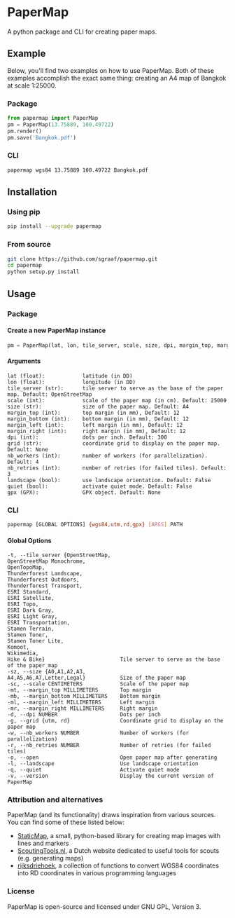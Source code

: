 # PaperMap

A python package and CLI for creating paper maps.

## Example
Below, you'll find two examples on how to use PaperMap. Both of these examples accomplish the exact same thing: creating an A4 map of Bangkok at scale 1:25000.

### Package
```python
from papermap import PaperMap
pm = PaperMap(13.75889, 100.49722)
pm.render()
pm.save('Bangkok.pdf')
```

### CLI
```bash
papermap wgs84 13.75889 100.49722 Bangkok.pdf
```

## Installation
### Using pip
```bash
pip install --upgrade papermap
```

### From source
```bash
git clone https://github.com/sgraaf/papermap.git
cd papermap
python setup.py install
```

## Usage

### Package
#### Create a new PaperMap instance
```python
pm = PaperMap(lat, lon, tile_server, scale, size, dpi, margin_top, margin_bottom, margin_left, margin_right, grid, nb_workers, nb_retries, landscape, quiet, gpx)
```

#### Arguments
    lat (float):            latitude (in DD)
    lon (float):            longitude (in DD)
    tile_server (str):      tile server to serve as the base of the paper map. Default: OpenStreetMap
    scale (int):            scale of the paper map (in cm). Default: 25000
    size (str):             size of the paper map. Default: A4
    margin_top (int):       top margin (in mm), Default: 12
    margin_bottom (int):    bottom margin (in mm), Default: 12
    margin_left (int):      left margin (in mm), Default: 12
    margin_right (int):     right margin (in mm), Default: 12
    dpi (int):              dots per inch. Default: 300
    grid (str):             coordinate grid to display on the paper map. Default: None
    nb_workers (int):       number of workers (for parallelization). Default: 4
    nb_retries (int):       number of retries (for failed tiles). Default: 3
    landscape (bool):       use landscape orientation. Default: False
    quiet (bool):           activate quiet mode. Default: False
    gpx (GPX):              GPX object. Default: None
    
### CLI
```bash
papermap [GLOBAL OPTIONS] {wgs84,utm,rd,gpx} [ARGS] PATH
```

#### Global Options
    -t, --tile_server {OpenStreetMap,
    OpenStreetMap Monochrome,
    OpenTopoMap,
    Thunderforest Landscape,
    Thunderforest Outdoors,
    Thunderforest Transport,
    ESRI Standard,
    ESRI Satellite,
    ESRI Topo,
    ESRI Dark Gray,
    ESRI Light Gray,
    ESRI Transportation,
    Stamen Terrain,
    Stamen Toner,
    Stamen Toner Lite,
    Komoot,
    Wikimedia,
    Hike & Bike}                        Tile server to serve as the base of the paper map
    -sz, --size {A0,A1,A2,A3,
    A4,A5,A6,A7,Letter,Legal}           Size of the paper map
    -sc, --scale CENTIMETERS            Scale of the paper map
    -mt, --margin_top MILLIMETERS       Top margin
    -mb, --margin_bottom MILLIMETERS    Bottom margin
    -ml, --margin_left MILLIMETERS      Left margin
    -mr, --margin_right MILLIMETERS     Right margin
    -d, --dpi NUMBER                    Dots per inch
    -g, --grid {utm, rd}                Coordinate grid to display on the paper map
    -w, --nb_workers NUMBER             Number of workers (for parallelization)
    -r, --nb_retries NUMBER             Number of retries (for failed tiles)
    -o, --open                          Open paper map after generating
    -l, --landscape                     Use landscape orientation
    -q, --quiet                         Activate quiet mode
    -v, --version                       Display the current version of PaperMap

### Attribution and alternatives
PaperMap (and its functionality) draws inspiration from various sources. You can find some of these listed below:
* [StaticMap](https://github.com/komoot/staticmap), a small, python-based library for creating map images with lines and markers
* [ScoutingTools.nl](https://scoutingtools.nl/), a Dutch website dedicated to useful tools for scouts (e.g. generating maps)
* [rijksdriehoek](https://github.com/djvanderlaan/rijksdriehoek), a collection of functions to convert WGS84 coordinates into RD coordinates in various programming languages


### License
PaperMap is open-source and licensed under GNU GPL, Version 3.
